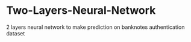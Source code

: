 # Two-Layers-Neural-Network
2 layers neural network to make prediction on banknotes authentication dataset
